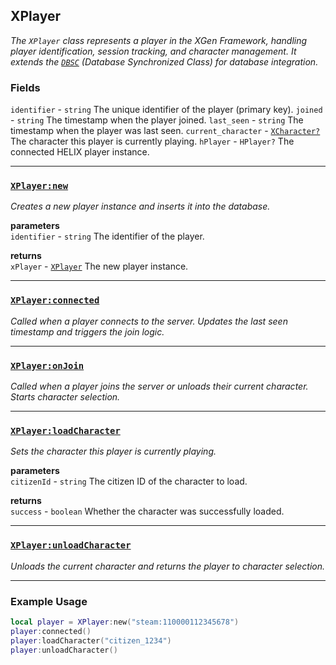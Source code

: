 ## XPlayer
*The `XPlayer` class represents a player in the XGen Framework, handling player identification, session tracking, and character management. It extends the [`DBSC`](./dbsc.md) (Database Synchronized Class) for database integration.*

### Fields
`identifier` - `string` The unique identifier of the player (primary key).
`joined` - `string` The timestamp when the player joined.
`last_seen` - `string` The timestamp when the player was last seen.
`current_character` - [`XCharacter?`](./xcharacter.md) The character this player is currently playing.
`hPlayer` - `HPlayer?` The connected HELIX player instance.

---

### [`XPlayer:new`](#xplayernewidentifier)
*Creates a new player instance and inserts it into the database.*

**parameters**  
`identifier` - `string` The identifier of the player.

**returns**  
`xPlayer` - [`XPlayer`](#xplayer) The new player instance.

---

### [`XPlayer:connected`](#xplayerconnected)
*Called when a player connects to the server. Updates the last seen timestamp and triggers the join logic.*

---

### [`XPlayer:onJoin`](#xplayeronjoin)
*Called when a player joins the server or unloads their current character. Starts character selection.*

---

### [`XPlayer:loadCharacter`](#xplayerloadcharactercitizenid)
*Sets the character this player is currently playing.*

**parameters**  
`citizenId` - `string` The citizen ID of the character to load.

**returns**  
`success` - `boolean` Whether the character was successfully loaded.

---

### [`XPlayer:unloadCharacter`](#xplayerunloadcharacter)
*Unloads the current character and returns the player to character selection.*

---

### Example Usage
```lua
local player = XPlayer:new("steam:110000112345678")
player:connected()
player:loadCharacter("citizen_1234")
player:unloadCharacter()
```
